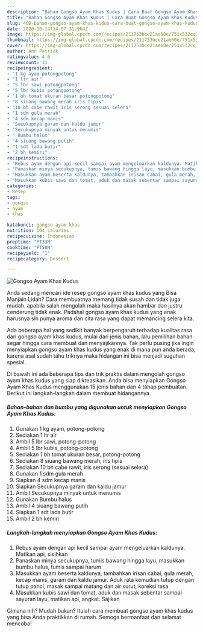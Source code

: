 ```yaml
---
description: "Bahan Gongso Ayam Khas Kudus | Cara Buat Gongso Ayam Khas Kudus Yang Mudah Dan Praktis"
title: "Bahan Gongso Ayam Khas Kudus | Cara Buat Gongso Ayam Khas Kudus Yang Mudah Dan Praktis"
slug: 409-bahan-gongso-ayam-khas-kudus-cara-buat-gongso-ayam-khas-kudus-yang-mudah-dan-praktis
date: 2020-10-14T14:07:31.964Z
image: https://img-global.cpcdn.com/recipes/211753bce21ae60e/751x532cq70/gongso-ayam-khas-kudus-foto-resep-utama.jpg
thumbnail: https://img-global.cpcdn.com/recipes/211753bce21ae60e/751x532cq70/gongso-ayam-khas-kudus-foto-resep-utama.jpg
cover: https://img-global.cpcdn.com/recipes/211753bce21ae60e/751x532cq70/gongso-ayam-khas-kudus-foto-resep-utama.jpg
author: Ann Patrick
ratingvalue: 4.6
reviewcount: 11
recipeingredient:
- "1 kg ayam potongpotong"
- "1 ltr air"
- "5 lbr sawi potongpotong"
- "5 lbr kubis potongpotong"
- "1 bh tomat ukuran besar potongpotong"
- "8 siuang bawang merah iris tipis"
- "10 bh cabe rawit iris serong sesuai selera"
- "1 sdm gula merah"
- "4 sdm kecap manis"
- "Secukupnya garam dan kaldu jamur"
- "Secukupnya minyak untuk menumis"
- " Bumbu halus"
- "4 siuang bawang putih"
- "1 sdt lada butir"
- "2 bh kemiri"
recipeinstructions:
- "Rebus ayam dengan api kecil sampai ayam mengeluarkan kaldunya. Matikan api, sisihkan"
- "Panaskan minya secukupnya, tumis bawang hingga layu, masukkan bumbu halus, tumis sampai harum"
- "Masukkan ayam beserta kaldunya, tambahkan irisan cabai, gula merah, kecap manis, garam dan kaldu jamur. Aduk rata kemudian tutup dengan tutup panci, masak sampai matang dan air surut, koreksi rasa"
- "Masukkan kubis sawi dan tomat, aduk dan masak sebentar sampai sayuran layu, matikan api, angkat. Sajikan"
categories:
- Resep
tags:
- gongso
- ayam
- khas

katakunci: gongso ayam khas 
nutrition: 104 calories
recipecuisine: Indonesian
preptime: "PT33M"
cooktime: "PT58M"
recipeyield: "1"
recipecategory: Dessert

---
```



![Gongso Ayam Khas Kudus](https://img-global.cpcdn.com/recipes/211753bce21ae60e/751x532cq70/gongso-ayam-khas-kudus-foto-resep-utama.jpg)

Anda sedang mencari ide resep gongso ayam khas kudus yang Bisa Manjain Lidah? Cara membuatnya memang tidak susah dan tidak juga mudah. apabila salah mengolah maka hasilnya akan hambar dan justru cenderung tidak enak. Padahal gongso ayam khas kudus yang enak harusnya sih punya aroma dan cita rasa yang dapat memancing selera kita.



Ada beberapa hal yang sedikit banyak berpengaruh terhadap kualitas rasa dari gongso ayam khas kudus, mulai dari jenis bahan, lalu pemilihan bahan segar hingga cara membuat dan menyajikannya. Tak perlu pusing jika ingin menyiapkan gongso ayam khas kudus yang enak di mana pun anda berada, karena asal sudah tahu triknya maka hidangan ini bisa menjadi suguhan spesial.


Di bawah ini ada beberapa tips dan trik praktis dalam mengolah gongso ayam khas kudus yang siap dikreasikan. Anda bisa menyiapkan Gongso Ayam Khas Kudus menggunakan 15 jenis bahan dan 4 tahap pembuatan. Berikut ini langkah-langkah dalam membuat hidangannya.

<!--inarticleads1-->

##### Bahan-bahan dan bumbu yang digunakan untuk menyiapkan Gongso Ayam Khas Kudus:

1. Gunakan 1 kg ayam, potong-potong
1. Sediakan 1 ltr air
1. Ambil 5 lbr sawi, potong-potong
1. Ambil 5 lbr kubis, potong-potong
1. Sediakan 1 bh tomat ukuran besar, potong-potong
1. Sediakan 8 siuang bawang merah, iris tipis
1. Sediakan 10 bh cabe rawit, iris serong (sesuai selera)
1. Gunakan 1 sdm gula merah
1. Siapkan 4 sdm kecap manis
1. Siapkan Secukupnya garam dan kaldu jamur
1. Ambil Secukupnya minyak untuk menumis
1. Gunakan  Bumbu halus
1. Ambil 4 siuang bawang putih
1. Siapkan 1 sdt lada butir
1. Ambil 2 bh kemiri




<!--inarticleads2-->

##### Langkah-langkah menyiapkan Gongso Ayam Khas Kudus:

1. Rebus ayam dengan api kecil sampai ayam mengeluarkan kaldunya. Matikan api, sisihkan
1. Panaskan minya secukupnya, tumis bawang hingga layu, masukkan bumbu halus, tumis sampai harum
1. Masukkan ayam beserta kaldunya, tambahkan irisan cabai, gula merah, kecap manis, garam dan kaldu jamur. Aduk rata kemudian tutup dengan tutup panci, masak sampai matang dan air surut, koreksi rasa
1. Masukkan kubis sawi dan tomat, aduk dan masak sebentar sampai sayuran layu, matikan api, angkat. Sajikan




Gimana nih? Mudah bukan? Itulah cara membuat gongso ayam khas kudus yang bisa Anda praktikkan di rumah. Semoga bermanfaat dan selamat mencoba!
